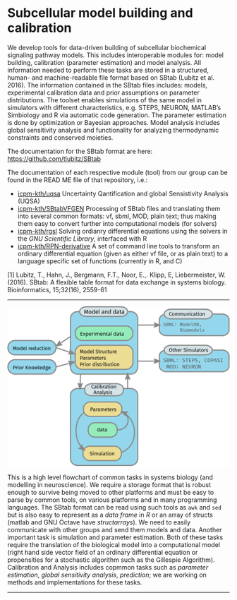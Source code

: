 # Subcellular model building and calibration

We develop tools for data-driven building of subcellular biochemical signaling pathway models. This includes interoperable modules for: model building, calibration (parameter estimation) and model analysis. All information needed to perform these tasks are stored in a structured, human- and machine-readable file format based on SBtab (Lubitz et al. 2016). The information contained in the SBtab files includes: models, experimental calibration data and prior assumptions on parameter distributions. The toolset enables simulations of the same model in simulators with different characteristics, e.g. STEPS, NEURON, MATLAB’s Simbiology and R via automatic code generation. The parameter estimation is done by optimization or Bayesian approaches. Model analysis includes global sensitivity analysis and functionality for analyzing thermodynamic constraints and conserved moieties.

The documentation for the SBtab format are here: https://github.com/tlubitz/SBtab

The documentation of each respective module (tool) from our group can be found in the READ ME file of that repository, i.e.:
- [icpm-kth/uqsa](https://github.com/icpm-kth/uqsa) Uncertainty Qantification and global Sensistivity Analysis (UQSA)
- [icpm-kth/SBtabVFGEN](https://github.com/icpm-kth/SBtabVFGEN) Processing of SBtab files and translating them into several common formats: vf, sbml, MOD, plain text; thus making them easy to convert further into computational models (for solvers)
- [icpm-kth/rgsl](https://github.com/icpm-kth/rgsl) Solving ordianry differential equations using the solvers in the _GNU Scientific Library_, interfaced with R
- [icpm-kth/RPN-derivative](https://github.com/icpm-kth/RPN-derivative) A set of command line tools to transform an ordinary differential equation (given as either vf file, or as plain text) to a language specific set of functions (currently in R, and C)


[1] Lubitz, T., Hahn, J., Bergmann, F.T., Noor, E.,. Klipp, E, Liebermeister, W. (2016). SBtab: A flexible table format for data exchange in systems biology. Bioinformatics, 15;32(16), 2559-61

---

![Organizational Flowchart](ToolsetFlowchart-fix.svg)

This is a high level flowchart of common tasks in systems biology (and
modelling in neuroscience). We require a storage format that is robust
enough to survive being moved to other platforms and must be easy to
parse by common tools, on various platforms and in many programming
languages. The SBtab format can be read using such tools as `awk` and
`sed` but is also easy to represent as a _data frame_ in *R* or an
array of structs (matlab and GNU Octave have _structarrays_). We need
to easily communicate with other groups and send them models and
data. Another important task is simulation and parameter
estimation. Both of these tasks require the translation of the
biological model into a computational model (right hand side vector
field of an ordinary differential equation or propensities for a
stochastic algorithm such as the Gillespie Algorithm). Calibration and
Analysis includes copmmon tasks such as *parameter estimation*,
*global sensitivity analysis*, *prediction*; we are working on methods
and implementations for these tasks.

---



